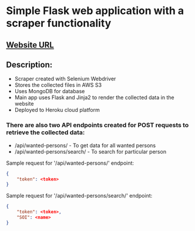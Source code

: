 # Simple Flask web application with a scraper functionality
## **[Website URL](http://crimestoppers-uk-most-wanted.herokuapp.com/ "Website URL")**
## Description:
- Scraper created with Selenium Webdriver
- Stores the collected files in AWS S3
- Uses MongoDB for database
- Main app uses Flask and Jinja2 to render the collected data in the website
- Deployed to Heroku cloud platform

### There are also two API endpoints created for POST requests to retrieve the collected data:
- /api/wanted-persons/ - To get data for all wanted persons
- /api/wanted-persons/search/ - To search for particular person

Sample request for '/api/wanted-persons/' endpoint:
```json
{
    "token": <token>
}
```

Sample request for '/api/wanted-persons/search/' endpoint:
```json
{
    "token": <token>,
    "SOI": <name>
}
```
